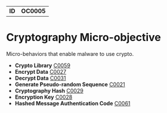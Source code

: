 |||
|---|---|
|**ID**|**OC0005**|


# Cryptography Micro-objective #
Micro-behaviors that enable malware to use crypto.

* **Crypto Library** [C0059](../cryptography/crypto-lib.md)
* **Encrypt Data** [C0027](../cryptography/encrypt-data.md)
* **Decrypt Data** [C0031](../cryptography/decrypt-data.md)
* **Generate Pseudo-random Sequence** [C0021](../cryptography/generate-pseudorandom-sequence.md)
* **Cryptography Hash** [C0029](../cryptography/cryptographic-hash.md)
* **Encryption Key** [C0028](../cryptography/encryption-key.md)
* **Hashed Message Authentication Code** [C0061](../cryptography/hashed-message-authentication-code.md)